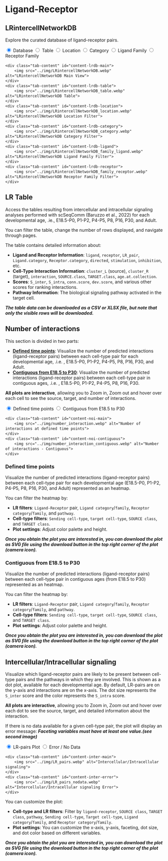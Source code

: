 # Ligand-Receptor

## LRintercellNetworkDB

Explore the curated database of ligand-receptor pairs.

<div class="tabbed-images">
    <input type="radio" id="tab-lrdb-main" name="image-tabs-lrdb" checked>
    <label for="tab-lrdb-main">Database</label>
    <input type="radio" id="tab-lrdb-table" name="image-tabs-lrdb">
    <label for="tab-lrdb-table">Table</label>
    <input type="radio" id="tab-lrdb-location" name="image-tabs-lrdb">
    <label for="tab-lrdb-location">Location</label>
    <input type="radio" id="tab-lrdb-category" name="image-tabs-lrdb">
    <label for="tab-lrdb-category">Category</label>
    <input type="radio" id="tab-lrdb-ligand" name="image-tabs-lrdb">
    <label for="tab-lrdb-ligand">Ligand Family</label>
    <input type="radio" id="tab-lrdb-receptor" name="image-tabs-lrdb">
    <label for="tab-lrdb-receptor">Receptor Family</label>

    <div class="tab-content" id="content-lrdb-main">
        <img src="../img/LRintercellNetworkDB.webp" alt="LRintercellNetworkDB Main View">
    </div>
    <div class="tab-content" id="content-lrdb-table">
        <img src="../img/LRintercellNetworkDB_table.webp" alt="LRintercellNetworkDB Table">
    </div>
    <div class="tab-content" id="content-lrdb-location">
        <img src="../img/LRintercellNetworkDB_location.webp" alt="LRintercellNetworkDB Location Filter">
    </div>
    <div class="tab-content" id="content-lrdb-category">
        <img src="../img/LRintercellNetworkDB_category.webp" alt="LRintercellNetworkDB Category Filter">
    </div>
    <div class="tab-content" id="content-lrdb-ligand">
        <img src="../img/LRintercellNetworkDB_family_ligand.webp" alt="LRintercellNetworkDB Ligand Family Filter">
    </div>
    <div class="tab-content" id="content-lrdb-receptor">
        <img src="../img/LRintercellNetworkDB_family_receptor.webp" alt="LRintercellNetworkDB Receptor Family Filter">
    </div>
</div>

## LR Table

Access the tables resulting from intercellular and intracellular signaling analyses performed with scSeqComm (Baruzzo et al., 2022) for each developmental age, .ie., E18.5-P0, P1-P2, P4-P5, P8, P16, P30, and Adult.

You can filter the table, change the number of rows displayed, and navigate through pages.

The table contains detailed information about:

- **Ligand and Receptor Information**: `ligand`, `receptor`, `LR_pair`, `Ligand.category`, `Receptor.category`, `directed`, `stimulation`, `inhibition`, etc.
- **Cell-Type Interaction Information**: `cluster_L` (source), `cluster_R` (target), `interaction`, `SOURCE.class`, `TARGET.class`, `age.at.collection`.
- **Scores**: `S_inter`, `S_intra`, `conn.score`, `dev.score`, and various other scores for ranking interactions.
- **Pathway Information**: The biological signaling pathway activated in the target cell.

***The table data can be downloaded as a CSV or XLSX file, but note that only the visible rows will be downloaded.***

## Number of interactions

This section is divided in two parts:

- **[Defined time points](#defined-time-points)**: Visualize the number of predicted interactions (ligand-receptor pairs) between each cell-type pair for each developmental age, .i.e. , E18.5-P0, P1-P2, P4-P5, P8, P16, P30, and Adult. 
- **[Contiguous from E18.5 to P30](#contiguous-from-e185-to-p30)**: Visualize the number of predicted interactions (ligand-receptor pairs) between each cell-type pair in contiguous ages, .i.e. , E18.5-P0, P1-P2, P4-P5, P8, P16, P30.

**All plots are interactive**, allowing you to Zoom in, Zoom out and hover over each cell to see the source, target, and number of interactions.

<div class="tabbed-images">
    <input type="radio" id="tab-noi-main" name="image-tabs-noi" checked>
    <label for="tab-noi-main">Defined time points</label>
    <input type="radio" id="tab-noi-contiguous" name="image-tabs-noi">
    <label for="tab-noi-contiguous">Contiguous from E18.5 to P30</label>

    <div class="tab-content" id="content-noi-main">
        <img src="../img/number_interaction.webp" alt="Number of interactions at defined time points">
    </div>
    <div class="tab-content" id="content-noi-contiguous">
        <img src="../img/number_interaction_contiguous.webp" alt="Number of interactions - Contiguous">
    </div>
</div>

### Defined time points

Visualize the number of predicted interactions (ligand-receptor pairs) between each cell-type pair for each developmental age (E18.5-P0, P1-P2, P4-P5, P8, P16, P30, and Adult) represented as an heatmap. 

You can filter the heatmap by:

- **LR filters**: `Ligand-Receptor` pair, `Ligand category`/`family`, `Receptor category`/`family`, and `pathway`.
- **Cell-type filters**: `Sending cell-type`, `target cell-type`, `SOURCE class`, and `TARGET class`.
- **Plot settings**: Adjust color palette and height.

***Once you obtain the plot you are interested in, you can download the plot as SVG file using the download button in the top right corner of the plot (camera icon).***

### Contiguous from E18.5 to P30

Visualize the number of predicted interactions (ligand-receptor pairs) between each cell-type pair in contiguous ages (from E18.5 to P30) represented as an heatmap. 

You can filter the heatmap by:

- **LR filters**: `Ligand-Receptor` pair, `Ligand category`/`family`, `Receptor category`/`family`, and `pathway`.
- **Cell-type filters**: `Sending cell-type`, `target cell-type`, `SOURCE class`, and `TARGET class`.
- **Plot settings**: Adjust color palette and height.

***Once you obtain the plot you are interested in, you can download the plot as SVG file using the download button in the top right corner of the plot (camera icon).***

## Intercellular/Intracellular signaling

Visualize which ligand-receptor pairs are likely to be present between cell-type pairs and the pathways in which they are involved. This is shown as a dot plot, available for each developmental age.
By default, LR-pairs are on the y-axis and interactions are on the x-axis. The dot size represents the `S_inter` score and the color represents the `S_intra` score.

**All plots are interactive**, allowing you to Zoom in, Zoom out and hover over each dot to see the source, target, and detailed information about the interaction.

If there is no data available for a given cell-type pair, the plot will display an error message: ***Faceting variables must have at least one value.(see second image)***

<div class="tabbed-images">
    <input type="radio" id="tab-inter-main" name="image-tabs-inter" checked>
    <label for="tab-inter-main">LR-pairs Plot</label>
    <input type="radio" id="tab-inter-error" name="image-tabs-inter">
    <label for="tab-inter-error">Error / No Data</label>

    <div class="tab-content" id="content-inter-main">
        <img src="../img/LR_pairs.webp" alt="Intercellular/Intracellular signaling">
    </div>
    <div class="tab-content" id="content-inter-error">
        <img src="../img/LR_pairs_nodata.webp" alt="Intercellular/Intracellular signaling Error">
    </div>
</div>

You can customize the plot:

- **Cell-type and LR filters**: Filter by `ligand-receptor`, `SOURCE class`, `TARGET class`, `pathway`, `Sending cell-type`, `Target cell-type`, `Ligand category`/`family`, and `Receptor category`/`family`.
- **Plot settings**: You can customize the x-axis, y-axis, faceting, dot size, and dot color based on different variables.

***Once you obtain the plot you are interested in, you can download the plot as SVG file using the download button in the top right corner of the plot (camera icon).***
